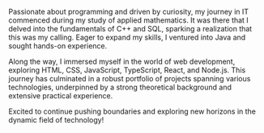 Passionate about programming and driven by curiosity, my journey in IT commenced during my study of applied mathematics. It was there that I delved into the fundamentals of C++ and SQL, sparking a realization that this was my calling. Eager to expand my skills, I ventured into Java and sought hands-on experience.

Along the way, I immersed myself in the world of web development, exploring HTML, CSS, JavaScript, TypeScript, React, and Node.js. This journey has culminated in a robust portfolio of projects spanning various technologies, underpinned by a strong theoretical background and extensive practical experience.

Excited to continue pushing boundaries and exploring new horizons in the dynamic field of technology!
